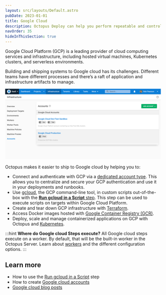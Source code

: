 ```yaml
---
layout: src/layouts/Default.astro
pubDate: 2023-01-01
title: Google Cloud
description: Octopus Deploy can help you perform repeatable and controlled deployments of your applications into Google Cloud Platform (GCP).
navOrder: 35
hideInThisSection: true
---
```


Google Cloud Platform (GCP) is a leading provider of cloud computing services and infrastructure, including hosted virtual machines, Kubernetes clusters, and serverless environments.

Building and shipping systems to Google cloud has its challenges. Different teams have different processes and there’s a raft of application and infrastructure artifacts to manage. 

![Google Cloud Platform accounts in Octopus](centralized-google-cloud-accounts.png "width=500")

Octopus makes it easier to ship to Google cloud by helping you to:
* Connect and authenticate with GCP via a [dedicated account type](/docs/infrastructure/accounts/google-cloud/). This allows you to centralize and secure your GCP authentication and use it in your deployments and runbooks.
* Use [gcloud](https://cloud.google.com/sdk/gcloud), the GCP command-line tool, in custom scripts out-of-the-box with the [**Run gcloud in a Script** step](/docs/deployments/google-cloud/run-gcloud-script/). This step can be used to execute scripts on targets within Google Cloud Platform.
* Create and tear down GCP infrastructure with [Terraform](/docs/deployments/terraform/).
* Access Docker images hosted with [Google Container Registry (GCR)](/docs/packaging-applications/package-repositories/guides/container-registries/google-container-registry.md).
* Deploy, scale and manage containerized applications on GCP with Octopus and [Kubernetes](/docs/deployments/kubernetes/).

:::hint
**Where do Google cloud Steps execute?**
All Google cloud steps execute on a worker. By default, that will be the built-in worker in the Octopus Server. Learn about [workers](/docs/infrastructure/workers/) and the different configuration options.
:::

## Learn more

- How to use the [Run gcloud in a Script](/docs/deployments/google-cloud/run-gcloud-script/) step
- How to create [Google cloud accounts](/docs/infrastructure/accounts/google-cloud/)
- [Google cloud blog posts](https://octopus.com/blog/search?q=google)